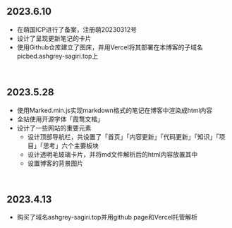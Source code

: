 ## 2023.6.10

- 在萌国ICP进行了备案，注册萌20230312号
- 设计了呈现更新笔记的卡片
- 使用Github仓库建立了图床，并用Vercel将其部署在本博客的子域名picbed.ashgrey-sagiri.top上

<br>

## 2023.5.28

- 使用Marked.min.js实现markdown格式的笔记在博客中渲染成html内容
- 全站使用开源字体「霞鹜文楷」
- 设计了一些网站的重要元素
    - 设计顶部导航栏，共设置了「首页」「内容更新」「代码更新」「知识」「项目」「思考」六个主要板块
    - 设计透明毛玻璃卡片，并将md文件解析后的html内容放置其中
    - 设置博客的背景图片

<br>

## 2023.4.13

- 购买了域名ashgrey-sagiri.top并用github page和Vercel托管解析
